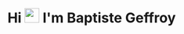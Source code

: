 <h1 align="center">Hi 
  <img src="https://media.giphy.com/media/hvRJCLFzcasrR4ia7z/giphy.gif" width="30px"> 
  I'm Baptiste Geffroy
</h1>
